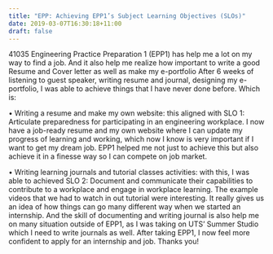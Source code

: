 ```yaml
---
title: "EPP: Achieving EPP1’s Subject Learning Objectives (SLOs)"
date: 2019-03-07T16:30:18+11:00
draft: false
---
```


41035 Engineering Practice Preparation 1 (EPP1) has help me a lot on my way to find a job. And it also help me realize how important to write a good Resume and Cover letter as well as make my e-portfolio
After 6 weeks of listening to guest speaker, writing resume and journal, designing my e-portfolio, I was able to achieve things that I have never done before. Which is:


•	Writing a resume and make my own website: this aligned with SLO 1: Articulate preparedness for participating in an engineering workplace. I now have a job-ready resume and my own website where I can update my progress of learning and working, which now I know is very important if I want to get my dream job. EPP1 helped me not just to achieve this but also achieve it in a finesse way so I can compete on job market.


•	Writing learning journals and tutorial classes activities: with this, I was able to achieved SLO 2: Document and communicate their capabilities to contribute to a workplace and engage in workplace learning. The example videos that we had to watch in out tutorial were interesting. It really gives us an idea of how things can go many different way when we started an internship. And the skill of documenting and writing journal is also help me on many situation outside of EPP1, as I was taking on UTS’ Summer Studio which I need to write journals as well.
After taking EPP1, I now feel more confident to apply for an internship and job. Thanks you!

